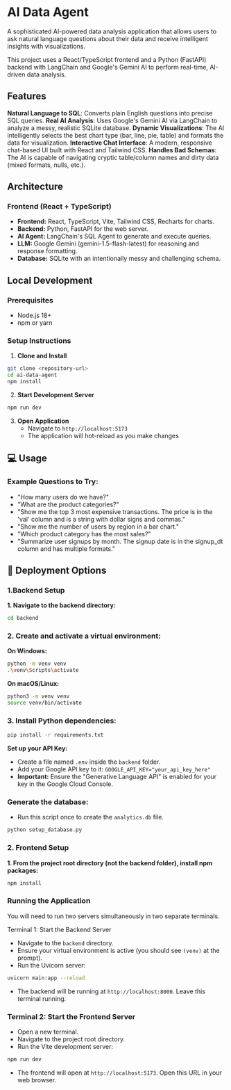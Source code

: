 # AI Data Agent

A sophisticated AI-powered data analysis application that allows users to ask natural language questions about their data and receive intelligent insights with visualizations.

This project uses a React/TypeScript frontend and a Python (FastAPI) backend with LangChain and Google's Gemini AI to perform real-time, AI-driven data analysis.

## Features

**Natural Language to SQL**: Converts plain English questions into precise SQL queries.
**Real AI Analysis**: Uses Google's Gemini AI via LangChain to analyze a messy, realistic SQLite database.
**Dynamic Visualizations**: The AI intelligently selects the best chart type (bar, line, pie, table) and formats the data for visualization.
**Interactive Chat Interface**: A modern, responsive chat-based UI built with React and Tailwind CSS.
**Handles Bad Schemas**: The AI is capable of navigating cryptic table/column names and dirty data (mixed formats, nulls, etc.).

## Architecture

### Frontend (React + TypeScript)
- **Frontend:** React, TypeScript, Vite, Tailwind CSS, Recharts for charts.
- **Backend:** Python, FastAPI for the web server.
- **AI Agent:** LangChain's SQL Agent to generate and execute queries.
- **LLM:** Google Gemini (gemini-1.5-flash-latest) for reasoning and response formatting.
- **Database:** SQLite with an intentionally messy and challenging schema.

## Local Development

### Prerequisites
- Node.js 18+ 
- npm or yarn

### Setup Instructions

1. **Clone and Install**
```bash
git clone <repository-url>
cd ai-data-agent
npm install
```

2. **Start Development Server**
```bash
npm run dev
```

3. **Open Application**
   - Navigate to `http://localhost:5173`
   - The application will hot-reload as you make changes

## 💻 Usage

### Example Questions to Try:
- "How many users do we have?"
- "What are the product categories?"
- "Show me the top 3 most expensive transactions. The price is in the 'val' column and is a string with dollar signs and commas."
- "Show me the number of users by region in a bar chart."
- "Which product category has the most sales?"
- "Summarize user signups by month. The signup date is in the signup_dt column and has multiple formats."

## 🚀 Deployment Options

### 1.Backend Setup
**1. Navigate to the backend directory:**
```bash
cd backend
```
### 2. Create and activate a virtual environment:

**On Windows:**
```bash
python -m venv venv
.\venv\Scripts\activate
```

**On macOS/Linux:**
```bash
python3 -m venv venv
source venv/bin/activate
```
### 3. Install Python dependencies:
```bash
pip install -r requirements.txt
```
**Set up your API Key:**
- Create a file named `.env` inside the `backend` folder.
- Add your Google API key to it: `GOOGLE_API_KEY="your_api_key_here"`
- **Important:** Ensure the "Generative Language API" is enabled for your key in the Google Cloud Console.

### Generate the database:
- Run this script once to create the `analytics.db` file.
```bash
python setup_database.py
```
### 2. Frontend Setup
**1. From the project root directory (not the backend folder), install npm packages:**
```bash
npm install
```
### Running the Application
You will need to run two servers simultaneously in two separate terminals.

Terminal 1: Start the Backend Server
- Navigate to the `backend` directory.
- Ensure your virtual environment is active (you should see `(venv)` at the prompt).
- Run the Uvicorn server:
```bash
uvicorn main:app --reload
```
- The backend will be running at `http://localhost:8000`. Leave this terminal running.

### Terminal 2: Start the Frontend Server
- Open a new terminal.
- Navigate to the project root directory.
- Run the Vite development server:
```bash
npm run dev
```
- The frontend will open at `http://localhost:5173`. Open this URL in your web browser.

